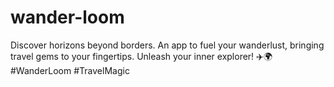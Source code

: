 # wander-loom
Discover horizons beyond borders. An app to fuel your wanderlust, bringing travel gems to your fingertips. Unleash your inner explorer! ✈️🌍 #WanderLoom #TravelMagic

